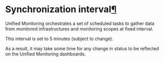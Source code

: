 Synchronization interval[¶](#synchronization-interval "Permalink to this heading")
==================================================================================


Unified Monitoring orchestrates a set of scheduled tasks to gather data from
monitored infrastructures and monitoring scopes at fixed interval.


This interval is set to 5 minutes (subject to change).


As a result, it may take some time for any change in status to be reflected
on the Unified Monitoring dashboards.